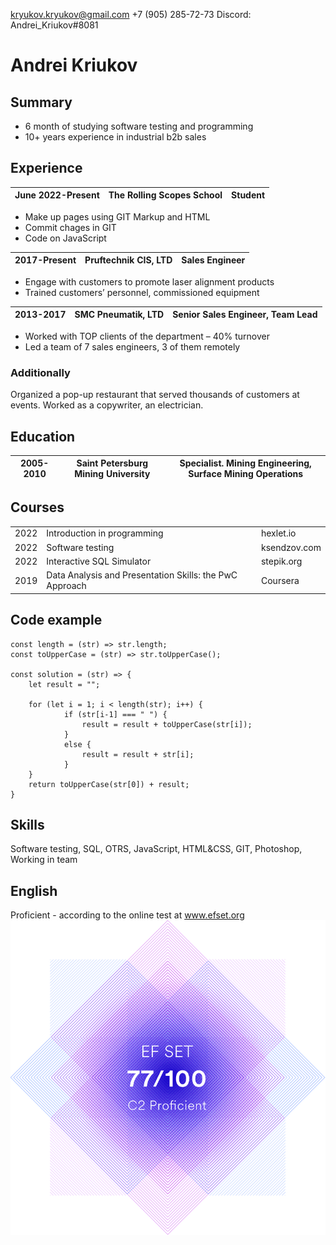 kryukov.kryukov@gmail.com
+7 (905) 285-72-73
Discord: Andrei_Kriukov#8081
	
# Andrei Kriukov

## Summary

- 6 month of studying software testing and programming 
- 10+ years experience in industrial b2b sales

## Experience

| June 2022-Present | The Rolling Scopes School | Student |
| ---- | ---- | ---- |

- Make up pages using GIT Markup and HTML
- Commit chages in GIT
- Code on JavaScript

| 2017-Present | Pruftechnik CIS, LTD | Sales Engineer |
| ---- | ---- | ---- |

- Engage with customers to promote laser alignment products
- Trained customers’ personnel, commissioned equipment

| 2013-2017 | SMC Pneumatik, LTD | Senior Sales Engineer, Team Lead |
| ---- | ---- | ---- |

- Worked with TOP clients of the department – 40% turnover
- Led a team of 7 sales engineers, 3 of them remotely

### Additionally
Organized a pop-up restaurant that served thousands of customers at events. Worked as a copywriter, an electrician.

## Education

| 2005-2010 | Saint Petersburg Mining University | Specialist. Mining Engineering, Surface Mining Operations |
| ---- | ---- | ---- |

## Courses
|      |                                        |             |
| ---- | -------------------------------------- | ----------- |
| 2022 | Introduction in programming | hexlet.io |
| 2022 | Software testing | ksendzov.com |
| 2022 | Interactive SQL Simulator | stepik.org |
| 2019 |  Data Analysis and Presentation Skills: the PwC Approach | Coursera |

## Code example
```
const length = (str) => str.length;
const toUpperCase = (str) => str.toUpperCase();

const solution = (str) => {
    let result = ""; 

    for (let i = 1; i < length(str); i++) {
            if (str[i-1] === " ") {
                result = result + toUpperCase(str[i]);
            }
            else {
                result = result + str[i];   
            }
    }
    return toUpperCase(str[0]) + result;
}
```

## Skills
Software testing, SQL, OTRS, JavaScript, HTML&CSS, GIT, Photoshop, Working in team

## English
Proficient - according to the online test at www.efset.org
![EF certificate](assets/img/certificate_77.png)
